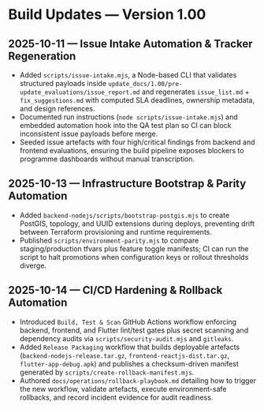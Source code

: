 # Build Updates — Version 1.00

## 2025-10-11 — Issue Intake Automation & Tracker Regeneration
- Added `scripts/issue-intake.mjs`, a Node-based CLI that validates structured payloads inside `update_docs/1.00/pre-update_evaluations/issue_report.md` and regenerates `issue_list.md` + `fix_suggestions.md` with computed SLA deadlines, ownership metadata, and design references.
- Documented run instructions (`node scripts/issue-intake.mjs`) and embedded automation hook into the QA test plan so CI can block inconsistent issue payloads before merge.
- Seeded issue artefacts with four high/critical findings from backend and frontend evaluations, ensuring the build pipeline exposes blockers to programme dashboards without manual transcription.

## 2025-10-13 — Infrastructure Bootstrap & Parity Automation
- Added `backend-nodejs/scripts/bootstrap-postgis.mjs` to create PostGIS, topology, and UUID extensions during deploys, preventing drift between Terraform provisioning and runtime requirements.
- Published `scripts/environment-parity.mjs` to compare staging/production tfvars plus feature toggle manifests; CI can run the script to halt promotions when configuration keys or rollout thresholds diverge.

## 2025-10-14 — CI/CD Hardening & Rollback Automation
- Introduced `Build, Test & Scan` GitHub Actions workflow enforcing backend, frontend, and Flutter lint/test gates plus secret scanning and dependency audits via `scripts/security-audit.mjs` and `gitleaks`.
- Added `Release Packaging` workflow that builds deployable artefacts (`backend-nodejs-release.tar.gz`, `frontend-reactjs-dist.tar.gz`, `flutter-app-debug.apk`) and publishes a checksum-driven manifest generated by `scripts/create-rollback-manifest.mjs`.
- Authored `docs/operations/rollback-playbook.md` detailing how to trigger the new workflow, validate artefacts, execute environment-safe rollbacks, and record incident evidence for audit readiness.
